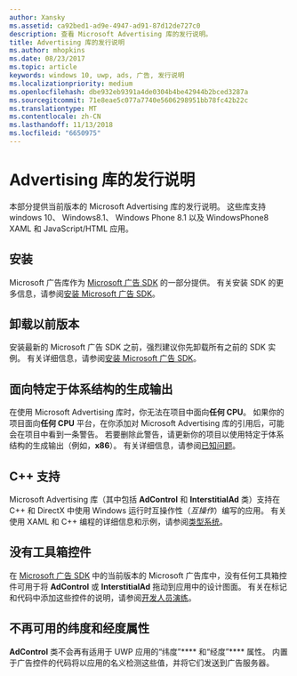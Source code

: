 ```yaml
---
author: Xansky
ms.assetid: ca92bed1-ad9e-4947-ad91-87d12de727c0
description: 查看 Microsoft Advertising 库的发行说明。
title: Advertising 库的发行说明
ms.author: mhopkins
ms.date: 08/23/2017
ms.topic: article
keywords: windows 10, uwp, ads, 广告, 发行说明
ms.localizationpriority: medium
ms.openlocfilehash: dbe932eb9391a4de0304b4be42944b2bced3287a
ms.sourcegitcommit: 71e8eae5c077a7740e5606298951bb78fc42b22c
ms.translationtype: MT
ms.contentlocale: zh-CN
ms.lasthandoff: 11/13/2018
ms.locfileid: "6650975"
---
```

# <a name="release-notes-for-the-advertising-libraries"></a>Advertising 库的发行说明




本部分提供当前版本的 Microsoft Advertising 库的发行说明。 这些库支持 windows 10、 Windows8.1、 Windows Phone 8.1 以及 WindowsPhone8 XAML 和 JavaScript/HTML 应用。

## <a name="installation"></a>安装


Microsoft 广告库作为 [Microsoft 广告 SDK](http://aka.ms/ads-sdk-uwp) 的一部分提供。 有关安装 SDK 的更多信息，请参阅[安装 Microsoft 广告 SDK](install-the-microsoft-advertising-libraries.md)。

## <a name="uninstall-previous-versions"></a>卸载以前版本

安装最新的 Microsoft 广告 SDK 之前，强烈建议你先卸载所有之前的 SDK 实例。 有关详细信息，请参阅[安装 Microsoft 广告 SDK](install-the-microsoft-advertising-libraries.md)。

## <a name="target-architecture-specific-build-outputs"></a>面向特定于体系结构的生成输出

在使用 Microsoft Advertising 库时，你无法在项目中面向**任何 CPU**。 如果你的项目面向**任何 CPU** 平台，在你添加对 Microsoft Advertising 库的引用后，可能会在项目中看到一条警告。 若要删除此警告，请更新你的项目以使用特定于体系结构的生成输出（例如，**x86**）。 有关详细信息，请参阅[已知问题](known-issues-for-the-advertising-libraries.md)。

## <a name="c-support"></a>C++ 支持

Microsoft Advertising 库（其中包括 **AdControl** 和 **InterstitialAd** 类）支持在 C++ 和 DirectX 中使用 Windows 运行时互操作性（*互操作*）编写的应用。 有关使用 XAML 和 C++ 编程的详细信息和示例，请参阅[类型系统](https://docs.microsoft.com/cpp/cppcx/type-system-c-cx)。

## <a name="no-toolbox-control"></a>没有工具箱控件

在 [Microsoft 广告 SDK](http://aka.ms/ads-sdk-uwp) 中的当前版本的 Microsoft 广告库中，没有任何工具箱控件可用于将 **AdControl** 或 **InterstitialAd** 拖动到应用中的设计图面。 有关在标记和代码中添加这些控件的说明，请参阅[开发人员演练](developer-walkthroughs.md)。

## <a name="latitude-and-longitude-properties-no-longer-available"></a>不再可用的纬度和经度属性

**AdControl** 类不会再有适用于 UWP 应用的“纬度”**** 和“经度”**** 属性。 内置于广告控件的代码将以应用的名义检测这些值，并将它们发送到广告服务器。


 

 
